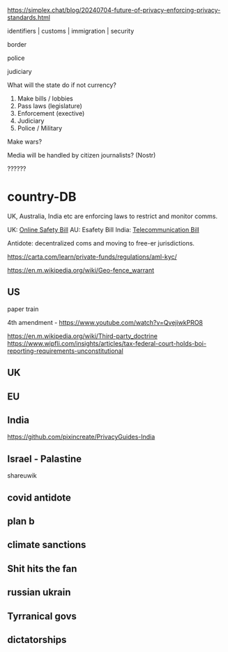 https://simplex.chat/blog/20240704-future-of-privacy-enforcing-privacy-standards.html

identifiers | customs | immigration | security

border 

police

judiciary

What will the state do if not currency?

1. Make bills / lobbies
2. Pass laws (legislature)
3. Enforcement (exective)
4. Judiciary
5. Police / Military

Make wars?

Media will be handled by citizen journalists? (Nostr)

??????

# country-DB
UK, Australia, India etc are enforcing laws to restrict and monitor comms.

UK: [Online Safety Bill](https://x.com/WireMin/status/1699324051745816876?s=20)
AU: Esafety Bill
India: [Telecommunication Bill](https://www.indiatoday.in/law/story/telecommunications-bill-receives-president-droupadi-murmu-assent-becomes-law-2480283-2023-12-25)

Antidote: decentralized coms and moving to free-er jurisdictions.

https://carta.com/learn/private-funds/regulations/aml-kyc/

https://en.m.wikipedia.org/wiki/Geo-fence_warrant

## US 

paper train

4th amendment - https://www.youtube.com/watch?v=QvejiwkPRO8

https://en.m.wikipedia.org/wiki/Third-party_doctrine
https://www.wipfli.com/insights/articles/tax-federal-court-holds-boi-reporting-requirements-unconstitutional

## UK

## EU

## India

https://github.com/pixincreate/PrivacyGuides-India

## Israel - Palastine

shareuwik

## covid antidote

## plan b

## climate sanctions 

## Shit hits the fan

## russian ukrain

## Tyrranical govs

## dictatorships
